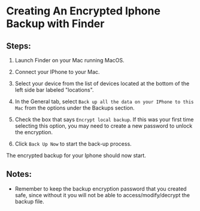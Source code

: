 # Creating An Encrypted Iphone Backup with Finder

## Steps:

1. Launch Finder on your Mac running MacOS.

2. Connect your IPhone to your Mac.

3. Select your device from the list of devices located at the bottom of the left side bar labeled "locations".

4. In the General tab, select ```Back up all the data on your IPhone to this Mac``` from the options under the Backups section.

5. Check the box that says ```Encrypt local backup```. If this was your first time selecting this option, you may need to create a new password to unlock the encryption.

6. Click ```Back Up Now``` to start the back-up process.


The encrypted backup for your Iphone should now start. 

## Notes:

- Remember to keep the backup encryption password that you created safe, since without it you will not be able to access/modify/decrypt the backup file. 